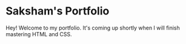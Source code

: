 # Saksham's Portfolio

Hey! Welcome to my portfolio. It's coming up shortly when I will finish mastering HTML and CSS.
